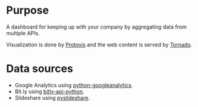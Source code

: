 # Purpose

A dashboard for keeping up with your company by aggregating data from multiple APIs.

Visualization is done by [Protovis](http://www.protovis.org) and the web content is served by [Tornado](http://www.tornadoweb.org).

# Data sources

 * Google Analytics using [python-googleanalytics](http://github.com/clintecker/python-googleanalytics/).
 * Bit.ly using [bitly-api-python](http://github.com/hammer/bitly-api-python).
 * Slideshare using [pyslideshare](http://code.google.com/p/pyslideshare).
